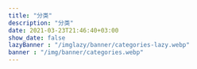 ```yaml
---
title: "分类"
description: "分类"
date: 2021-03-23T21:46:40+03:00
show_date: false
lazyBanner : "/imglazy/banner/categories-lazy.webp"
banner : "/img/banner/categories.webp"
---
```

